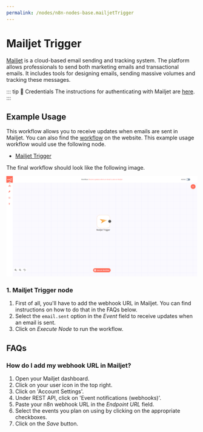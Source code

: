 ```yaml
---
permalink: /nodes/n8n-nodes-base.mailjetTrigger
---
```


# Mailjet Trigger

[Mailjet](https://www.mailjet.com/) is a cloud-based email sending and tracking system. The platform allows professionals to send both marketing emails and transactional emails. It includes tools for designing emails, sending massive volumes and tracking these messages.

::: tip 🔑 Credentials
The instructions for authenticating with Mailjet are [here](../../../credentials/Mailjet/README.md).
:::


## Example Usage

This workflow allows you to receive updates when emails are sent in Mailjet. You can also find the [workflow](https://n8n.io/workflows/521) on the website. This example usage workflow would use the following node.
- [Mailjet Trigger]()

The final workflow should look like the following image.

![A workflow with the Mailjet Trigger node](./workflow.png)


### 1. Mailjet Trigger node

1. First of all, you'll have to add the webhook URL in Mailjet. You can find instructions on how to do that in the FAQs below.
2. Select the `email.sent` option in the *Event* field to receive updates when an email is sent.
3. Click on *Execute Node* to run the workflow.


## FAQs

### How do I add my webhook URL in Mailjet?
1. Open your Mailjet dashboard.
2. Click on your user icon in the top right.
3. Click on 'Account Settings'.
4. Under REST API, click on 'Event notifications (webhooks)'.
5. Paste your n8n webhook URL in the *Endpoint URL* field.
6. Select the events you plan on using by clicking on the appropriate checkboxes.
7. Click on the *Save* button.
